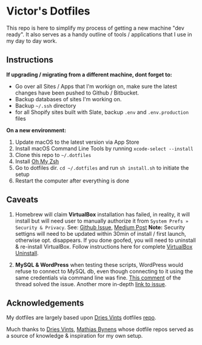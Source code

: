 # Victor's Dotfiles

This repo is here to simplify my process of getting a new machine "dev ready". It also serves as a handy outline of tools / applications that I use in my day to day work.

## Instructions

**If upgrading / migrating from a different machine, dont forget to:**

- Go over all Sites / Apps that I'm workign on, make sure the latest changes have been pushed to Github / Bitbucket.
- Backup databases of sites I'm working on.
- Backup `~/.ssh` directory
- for all Shopify sites built with Slate, backup `.env` and `.env.production` files

**On a new environment:**

1. Update macOS to the latest version via App Store
2. Install macOS Command Line Tools by running `xcode-select --install`
3. Clone this repo to `~/.dotfiles`
4. Install [Oh My Zsh](https://github.com/ohmyzsh/ohmyzsh)
5. Go to dotfiles dir. `cd ~/.dotfiles` and run `sh install.sh` to initiate the setup
6. Restart the computer after everything is done

## Caveats

1. Homebrew will claim **VirtualBox** installation has failed, in reality, it will install but will need user to manually authorize it from `System Prefs » Security & Privacy`.
   See: [Github Issue](https://github.com/Homebrew/homebrew-cask/issues/63083), [Medium Post](https://medium.com/@Aenon/mac-virtualbox-kernel-driver-error-df39e7e10cd8)
   **Note:** Security settigns will need to be updated within 30min of install / first launch, otherwise opt. disappears. If you done goofed, you will need to uninstall & re-install VirtualBox. Follow instructions here for complete [VirtualBox Uninstall](https://nektony.com/how-to/uninstall-virtualbox-on-mac).

2. **MySQL & WordPress** when testing these scripts, WordPress would refuse to connect to MySQL db, even though connecting to it using the same credentials via command line was fine. [This comment](https://discourse.brew.sh/t/homebrew-php-7-4-upgrade-fails-on-macos-10-15-1-catalina/6372/14) of the thread solved the issue. Another more in-depth [link to issue](https://stackoverflow.com/questions/51179516/sequel-pro-and-mysql-connection-failed?rq=10).

## Acknowledgements

My dotfiles are largely based upon [Dries Vints](https://github.com/driesvints) dotfiles [repo](https://github.com/driesvints/dotfiles).

Much thanks to [Dries Vints](https://github.com/driesvints), [Mathias Bynens](https://github.com/mathiasbynens/dotfiles) whose dotfile repos served as a source of knowledge & inspiration for my own setup.
